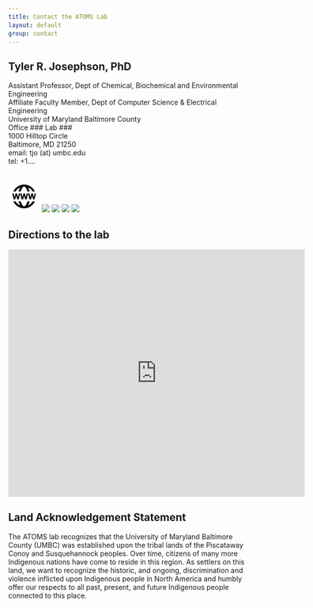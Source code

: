 ```yaml
---
title: Contact the ATOMS Lab
layout: default
group: contact
---
```



## Tyler R. Josephson, PhD <br>
Assistant Professor, Dept of Chemical, Biochemical and Environmental Engineering <br>
Affiliate Faculty Member, Dept of Computer Science & Electrical Engineering <br>
University of Maryland Baltimore County <br>
Office ### Lab ### <br>
1000 Hilltop Circle <br>
Baltimore, MD 21250 <br>
email: tjo (at) umbc.edu  <br>
tel: +1....<br>
<br>
<!a href="https://tylerjosephson.com/"><img class="inline-block mem-icon" src="/static/img/Globe.svg"></a>
<!a href="http://scholar.google.com/citations?user=0LAAG-4AAAAJ"><img class="inline-block mem-icon" src="/static/img/gscholar_logo.svg"></a>
<!a href="http://twitter.com/trjosephson"><img class="inline-block mem-icon" src="/static/img/twitter2_logo.svg"></a>
<!a href="http://www.linkedin.com/in/trjosephson"><img class="inline-block mem-icon" src="/static/img/lin_logo.svg"></a>
<!a href="http://github.com/TylerJosephson"><img class="inline-bloc mem-icon" src="/static/img/github_logo.svg"></a>


</div>

## Directions to the lab

<div class="mapouter"><div class="gmap_canvas"><iframe width="600" height="500" id="gmap_canvas" src="https://maps.google.com/maps?q=engineering%20building%20umbc&t=&z=13&ie=UTF8&iwloc=&output=embed" frameborder="0" scrolling="no" marginheight="0" marginwidth="0"></iframe><a href="https://soap2day-to.com">soap2day</a><br><style>.mapouter{position:relative;text-align:right;height:500px;width:600px;}</style><a href="https://www.embedgooglemap.net">embed map google</a><style>.gmap_canvas {overflow:hidden;background:none!important;height:500px;width:600px;}</style></div>

</div>

## Land Acknowledgement Statement

The ATOMS lab recognizes that the University of Maryland Baltimore County (UMBC) was established upon the tribal lands of the Piscataway Conoy and Susquehannock peoples. Over time, citizens of many more Indigenous nations have come to reside in this region. As settlers on this land, we want to recognize the historic, and ongoing, discrimination and violence inflicted upon Indigenous people in North America and humbly offer our respects to all past, present, and future Indigenous people connected to this place.

</div>
